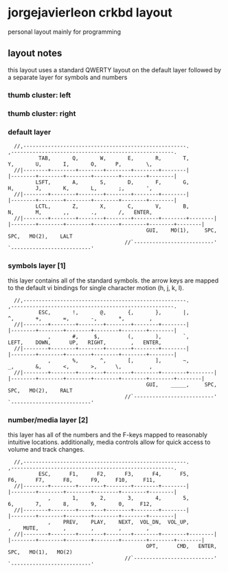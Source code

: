 # jorgejavierleon crkbd layout
personal layout mainly for programming

## layout notes

this layout uses a standard QWERTY layout on the default layer followed by a
separate layer for symbols and numbers 

### thumb cluster: left


### thumb cluster: right


### default layer
```text
  //,-----------------------------------------------------.                    ,-----------------------------------------------------.
          TAB,       Q,       W,       E,       R,       T,                            Y,       U,       I,       O,      P,        \,
  //|--------+--------+--------+--------+--------+--------|                    |--------+--------+--------+--------+--------+--------|
         LSFT,       A,       S,       D,       F,       G,                            H,       J,       K,       L,       ;,       ',
  //|--------+--------+--------+--------+--------+--------|                    |--------+--------+--------+--------+--------+--------|
         LCTL,       Z,       X,       C,       V,       B,                            N,       M,       ,,       .,       /,   ENTER,
  //|--------+--------+--------+--------+--------+--------+--------|  |--------+--------+--------+--------+--------+--------+--------|
                                             GUI,    MO(1),     SPC,        SPC,   MO(2),    LALT
                                      //`--------------------------'  `--------------------------'
```

### symbols layer [1]

this layer contains all of the standard symbols.  the arrow keys are mapped to
the default vi bindings for single character motion (h, j, k, l).

```text
  //,-----------------------------------------------------.                    ,-----------------------------------------------------.
          ESC,       !,       @,       {,       },       |,                            ^,       +,       =,       -,       *,        ,
  //|--------+--------+--------+--------+--------+--------|                    |--------+--------+--------+--------+--------+--------|
             ,       #,     $,         (,       ),       `,                         LEFT,    DOWN,      UP,   RIGHT,        ,   ENTER,
  //|--------+--------+--------+--------+--------+--------|                    |--------+--------+--------+--------+--------+--------|
             ,       %,       ^,       [,       ],       ~,                            _,       &,       <,       >,      \,         ,
  //|--------+--------+--------+--------+--------+--------+--------|  |--------+--------+--------+--------+--------+--------+--------|
                                             GUI,    _____,     SPC,        SPC,   MO(2),    RALT
                                      //`--------------------------'  `--------------------------'
```

### number/media layer [2]

this layer has all of the numbers and the F-keys mapped to reasonably intuitive
locations.  additionally, media controls allow for quick access to volume and
track changes.

```text
  //,-----------------------------------------------------.                    ,-----------------------------------------------------.
          ESC,      F1,      F2,      F3,      F4,      F5,                           F6,      F7,      F8,      F9,     F10,     F11,
  //|--------+--------+--------+--------+--------+--------|                    |--------+--------+--------+--------+--------+--------|
             ,       1,       2,       3,       4,       5,                            6,       7,       8,       9,       0,     F12,
  //|--------+--------+--------+--------+--------+--------|                    |--------+--------+--------+--------+--------+--------|
             ,    PREV,    PLAY,    NEXT,  VOL_DN,  VOL_UP,                             ,    MUTE,        ,        ,        ,        ,
  //|--------+--------+--------+--------+--------+--------+--------|  |--------+--------+--------+--------+--------+--------+--------|
                                             OPT,      CMD,   ENTER,        SPC,   MO(1),   MO(2)
                                      //`--------------------------'  `--------------------------'

```

